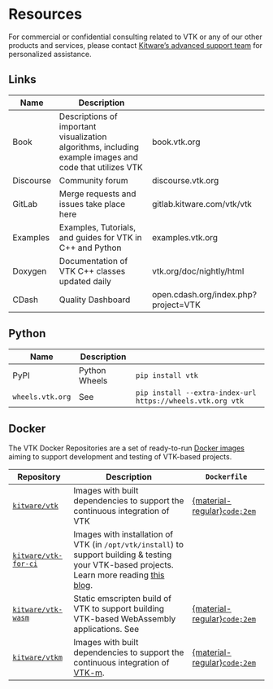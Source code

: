 # Resources

For commercial or confidential consulting related to VTK or any of our other products and services, please contact [Kitware’s advanced support team](https://www.kitware.com/contact/advanced-support/) for personalized assistance.

## Links

| Name     | Description                                           |               |
|----------|-------------------------------------------------------|-----------------|
| Book     | Descriptions of important visualization algorithms, including example images and code that utilizes VTK | book.vtk.org|
| Discourse| Community forum                                           | discourse.vtk.org |
| GitLab   | Merge requests and issues take place here                 | gitlab.kitware.com/vtk/vtk |
| Examples | Examples, Tutorials, and guides for VTK in C++ and Python | examples.vtk.org |
| Doxygen  | Documentation of VTK C++ classes updated daily            | vtk.org/doc/nightly/html |
| CDash    | Quality Dashboard                                         | open.cdash.org/index.php?project=VTK |


## Python

| Name     | Description                                           |                   |
|----------|-------------------------------------------------------|-------------------|
| PyPI     | Python Wheels                                         | `pip install vtk` |
| `wheels.vtk.org`  | See [](./advanced/available_python_wheels.md)  | `pip install --extra-index-url https://wheels.vtk.org vtk` |

## Docker

The VTK Docker Repositories are a set of ready-to-run [Docker images](https://hub.docker.com/search?q=kitware%2Fvtk) aiming to support development and testing of VTK-based projects.

| Repository | Description | `Dockerfile` |
|------------|-------------|--------------|
| [`kitware/vtk`][dockerhub-vtk] | Images with built dependencies to support the continuous integration of VTK | [{material-regular}`code;2em`][dockerfile-vtk] |
| [`kitware/vtk-for-ci`][dockerhub-vtk-for-ci] | Images with installation of VTK (in `/opt/vtk/install`) to support building & testing your VTK-based projects. <br/>Learn more reading [this blog](https://www.kitware.com/adding-ci-to-your-paraview-plugin-and-vtk-modules/). | |
| [`kitware/vtk-wasm`][dockerhub-vtk-wasm] | Static emscripten build of VTK to support building VTK-based WebAssembly applications. See [](getting_started/using_webassembly.md) |[{material-regular}`code;2em`][dockerfile-vtk-wasm] |
| [`kitware/vtkm`][dockerhub-vtkm] | Images with built dependencies to support the continuous integration of [VTK-m][vtk-m]. | [{material-regular}`code;2em`][dockerfile-vtkm] |

[dockerhub-vtk]: https://hub.docker.com/r/kitware/vtk
[dockerfile-vtk]: https://gitlab.kitware.com/vtk/vtk/-/tree/master/.gitlab/ci/docker

[dockerhub-vtk-for-ci]: https://hub.docker.com/r/kitware/vtk-for-ci

[dockerhub-vtk-wasm]: https://hub.docker.com/r/kitware/vtk-wasm
[dockerfile-vtk-wasm]: https://gitlab.kitware.com/vtk/vtk-wasm-docker

[dockerhub-vtkm]: https://hub.docker.com/r/kitware/vtkm
[dockerfile-vtkm]: https://gitlab.kitware.com/vtk/vtk-m/-/tree/master/.gitlab/ci/docker

[vtk-m]: https://gitlab.kitware.com/vtk/vtk-m
